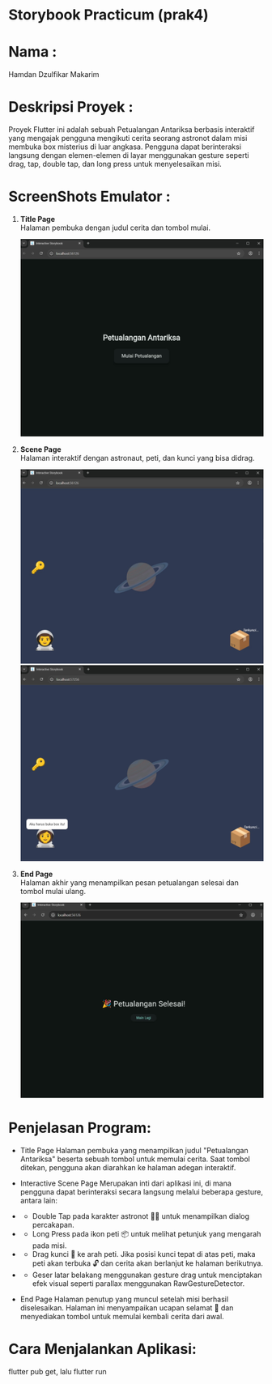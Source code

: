 # Storybook Practicum (prak4)

# Nama :
Hamdan Dzulfikar Makarim

# Deskripsi Proyek :
Proyek Flutter ini adalah sebuah Petualangan Antariksa berbasis interaktif yang mengajak pengguna mengikuti cerita seorang astronot dalam misi membuka box misterius di luar angkasa. Pengguna dapat berinteraksi langsung dengan elemen-elemen di layar menggunakan gesture seperti drag, tap, double tap, dan long press untuk menyelesaikan misi.

# ScreenShots Emulator :

1. **Title Page**  
   Halaman pembuka dengan judul cerita dan tombol mulai.

   ![Title Page](images/web1.jpg)

2. **Scene Page**  
   Halaman interaktif dengan astronaut, peti, dan kunci yang bisa didrag.

   ![Scene Page](images/web2.jpg)
   ![Scene Page](images/web3.jpg)

3. **End Page**  
   Halaman akhir yang menampilkan pesan petualangan selesai dan tombol mulai ulang.

   ![End Page](images/web4.jpg)


# Penjelasan Program:

- Title Page
Halaman pembuka yang menampilkan judul "Petualangan Antariksa" beserta sebuah tombol untuk memulai cerita. Saat tombol ditekan, pengguna akan diarahkan ke halaman adegan interaktif.

- Interactive Scene Page
Merupakan inti dari aplikasi ini, di mana pengguna dapat berinteraksi secara langsung melalui beberapa gesture, antara lain:

* - Double Tap pada karakter astronot 👩‍🚀 untuk menampilkan dialog percakapan.

* - Long Press pada ikon peti 📦 untuk melihat petunjuk yang mengarah pada misi.

* - Drag kunci 🔑 ke arah peti. Jika posisi kunci tepat di atas peti, maka peti akan terbuka 🔓 dan cerita akan berlanjut ke halaman berikutnya.

* - Geser latar belakang menggunakan gesture drag untuk menciptakan efek visual seperti parallax menggunakan RawGestureDetector.

- End Page
Halaman penutup yang muncul setelah misi berhasil diselesaikan. Halaman ini menyampaikan ucapan selamat 🎉 dan menyediakan tombol untuk memulai kembali cerita dari awal.

# Cara Menjalankan Aplikasi:
flutter pub get, lalu flutter run
